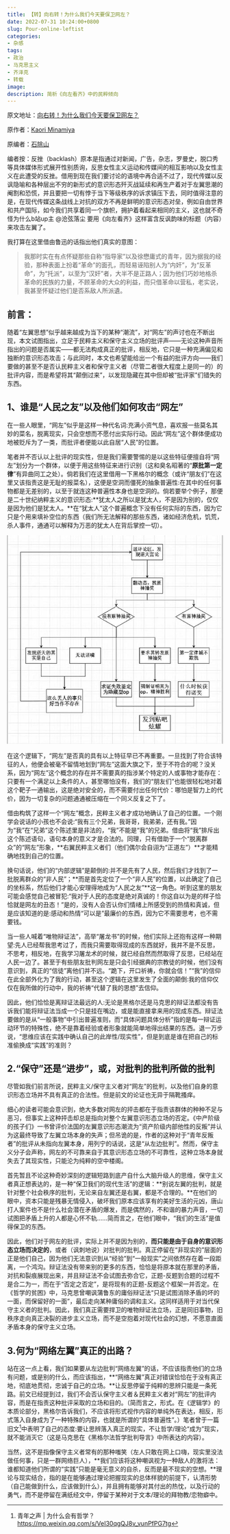 ```yaml
---
title: 【转】向右转！为什么我们今天要保卫网左？
date: 2022-07-31 10:24:00+0800
slug: Pour-online-leftist 
categories:
- 杂感
tags:
- 政治
- 马克思主义
- 齐泽克
- 转载
image:
description: 简析《向左看齐》中的民粹倾向
---
```


原文地址：[向右转！为什么我们今天要保卫网左？](https://zhuanlan.zhihu.com/p/537447431)

原作者：[Kaori Minamiya](https://www.zhihu.com/people/neoleftistutsumi)

原编者：[石除山](https://www.zhihu.com/people/akuna-29)

编者按：反挫（backlash）原本是指通过对新闻，广告，杂志，罗曼史，脱口秀等具体媒体形式展开性别质询，反思女性主义运动和传媒间的相互影响以及女性主义在此遭受的反挫。借用到现在我们要讨论的语境中再合适不过了，现代传媒以反讽隐喻和各种层出不穷的新形式的意识形态歼灭战延续和再生产着对于左翼思潮的阉割和恐慌，并且要把一切有悖于当下等级秩序的诉求镇压下去，同时值得注意的是，在现代传媒这条战线上对抗的双方不再是鲜明的意识形态对垒，例如自由世界和共产国际，如今我们共享着同一个旗帜，拥护着看起来相同的主义，这也就不奇怪为什么b站up主 @沧弦落尘 要用《向左看齐》这样富含反讽韵味的标题（内容）来攻击左翼了。

我打算在这里借由鲁迅的话指出他们真实的意图：

> 我那时实在有点怀疑那些自称“指导家”以及徐懋庸式的青年，因为据我的经验，那种表面上扮着“革命”的面孔，而轻易诬陷别人为“内奸”，为“反革命”，为“托派”，以至为“汉奸”者，大半不是正路人；因为他们巧妙地格杀革命的民族的力量，不顾革命的大众的利益，而只借革命以营私，老实说，我甚至怀疑过他们是否系敌人所派遺。

## 前言：

随着“左翼思想”似乎越来越成为当下的某种“潮流”，对“网左”的声讨也在不断出现，本文试图指出，立足于民粹主义和保守主义立场的批评声——无论这种声音所指出的问题是否属实——都无法构成真正的批评，相反地，它只是一种充满偏见和独断的意识形态攻击；与此同时，本文也希望能给出一个有益的批评方向——我们要做的甚至不是否认民粹主义者和保守主义者（尽管二者很大程度上是同一的）的批评内容，而是希望将其“颠倒过来”，以发现隐藏在其中但却被“批评家”们错失的东西。

## 1、谁是“人民之友”以及他们如何攻击“网左”

在一些人眼里，“网左”似乎是这样一种代名词:充满小资气息，喜欢报一些莫名其妙的菜名，脱离现实，只会空想而不愿付出实际行动。因此“网左”这个群体便成功地被贬斥为了一类，而批评者便能以此自居“人民”的位置。

笔者并不否认以上批评的现实性，但是我们需要警惕的是以这些特征便擅自将“网左”划分为一个群体，以便于用这些特征来进行识别（这和臭名昭著的“**原批第一定律**”有异曲同工之处）。倘若我们在这里借用一下黑格尔的概念（或许“朋友们”在这里又该指责这是无耻的报菜名），这便是空洞而僵死的抽象普遍性:在其中的任何事物都是无差别的，以至于就连这种普遍性本身也是空洞的。倘若要举个例子，那便是二十世纪纳粹主义的意识形态:**犹太人之所以是犹太人，不是因为别的，仅仅是因为他们是犹太人。**在“犹太人”这个普遍概念下没有任何实际的东西，因为它只是个用来填补空位的东西（我们所无法解释的那些东西，诸如经济危机，饥荒，杀人事件，通通可以解释为万恶的犹太人在背后掌控一切）。

![原批第一定律](https://raw.githubusercontent.com/yuukoamamiya/pic/master/202207051021821.jpg)

在这个逻辑下，“网左”是否真的具有以上特征早已不再重要。一旦找到了符合该特征的人，他便会被毫不留情地划到“网左”这面大旗之下，至于不符合的呢？没关系，因为“网左”这个概念的存在并不需要真的指涉某个特定的人或事物才能存在：只要有一个满足以上条件的人，甚至哪怕没有，我们的“朋友们”也能很轻松地对着这个靶子一通输出，这是绝对安全的，而不需要付出任何代价：哪怕是智力上的代价，因为一切复杂的问题通通被压缩在一个同义反复之下了。

借由构筑了这样一个“网左”概念，民粹主义者才成功地确认了自己的位置。一个刚学会说话的小孩也不会说:“我有三个兄弟，我哥哥，我弟弟，还有我。”因为“我”在“兄弟”这个陈述里是非法的，“我”不能是“我”的兄弟。借由将“我”排斥出这个陈述语句，语句本身的意义才是合法的。同理，只有借助于一个“脱离群众”的“网左”形象，**右翼民粹主义者们（他们偶尔会自诩为“正道左”）**才能精确地找到自己的位置。

换句话说，他们的“内部逻辑”是颠倒的:并不是先有了人民，然后我们才找到了一批脱离群众的“非人民”；**而是首先定位了一个“非人民”的位置，以此确定了自己的坐标系，然后他们才能心安理得地成为“人民之友”**这一角色。听到这里的朋友可能会感觉自己被冒犯:“我对于人民的态度是绝对真诚的！你这自以为是的样子恰恰就是网左的丑态！”是的，没有人会否认你们情绪上所感受到的热情和真诚，但是应该知道的是:感动和热情“可以是”最廉价的东西，因为它不需要思考，也不需要钱。

当一些人喊着“唯物辩证法”，高举“屠龙书”的时候，他们实际上还抱有这样一种期望:先人已经帮我思考过了，而我只需要取得现成的东西就好，我并不是不反思，不思考，相反地，在我学习屠龙术的时候，就已经自然而然取得了反思，已经站在人民一边了。甚至于有些朋友批判网左是只会引经据典的宗教徒的时候，他们没有意识到，真正的“信徒”离他们并不远。“跪下，开口祈祷，你就会信！”“我”的信仰在此全部外化为了我的行动，甚至这个逻辑在这里发生了全面的颠倒:我的信仰仅仅在我所做的行动中，我的祈祷“代替了我的思想”去信仰。

因此，他们恰恰是离辩证法最远的人:无论是黑格尔还是马克思的辩证法都没有告诉我们能将辩证法当成一个只是挂在嘴边，或是能直接拿来用的现成东西。辩证法要做的是从“一般事物”中引出普遍准则，而“具体问题具体分析”指的是每一辩证运动环节的特殊性，绝不是靠着经验或者形象就能简单地得出结果的东西。退一万步说，“思维应该在实践中确认自己的此岸性/现实性”，但是到底是谁在把自己的标准偷换成“实践”的准则？

## 2.“保守”还是“进步”，或，对批判的批判所做的批判

尽管如我们前言所说，民粹主义/保守主义者对“网左”的批判，以及他们自身的意识形态立场并不具有真正的合法性。但是前文的论证也无异于隔靴搔痒。

细心的读者可能会意识到，绝大多数对网左的抨击都在于指责该群体的种种不足与恶习，但事实上这种抨击却总是指向对整个左翼意识形态立场的否定。《中产阶级的孩子们》一书曾评价法国的左翼意识形态潮流为“资产阶级内部他性的反叛”并认为这最终导致了左翼立场本身的失声；但吊诡的是，作者的这种对于“青年反叛者”的批评从未指向左翼本身，用列宁的话说，这是“从左边批判”。然而，保守主义分子会声称，网左的不可靠来自于其意识形态立场的不可靠性，这种立场本身就失去了其现实性，只能沦为纯粹的空中楼阁。

首先暂且不论这种奇妙深刻的逻辑短路到底产自什么大脑升级人的思维，保守主义者真正想表达的，是一种“保卫我们的现代生活”的逻辑：**别说左翼的批判，就是针对整个社会秩序的批判，无论来自左翼还是右翼，都是不合理的。**在他们的眼中，资本只能是残暴无情侵入，破坏我们原本应该享有的美好生活的元凶，唐山打人案件也不是什么社会潜在矛盾的爆发，而是偶然的，不和谐的暴力声音，一切试图把矛盾上升的人都是心怀不轨……简而言之，在他们眼中，“我们的生活”是值得保卫的东西。

因此，他们对于网左的批评，实际上并不是因为别的，**而只能是由于自身的意识形态立场而决定的**，或者（讽刺地说）对批判的批判。真正停留在“非现实的”层面的正是他们自己，因为他们无法意识到从“经验”到“一般现实”之间依然存在着一段距离，一个鸿沟。辩证法没有带来别的更多的东西，恰恰是将原本就在那里的矛盾，对抗和裂痕展现出来，并且辩证法不会试图去弥合它，正题-反题到合题的过程不是合二为一，而在于“否定之否定”，是将现有的正题-反题这个框架一并否定。在《哲学的贫困》中，马克思曾嘲讽蒲鲁东的庸俗辩证法“只是试图消除矛盾的坏的一面，而保留好的一面”，最后走向某种庸俗的调和主义。这同样适用于对当代保守主义者的批判。因此，我们真正需要捍卫的唯物辩证法立场，正是同旧事物，旧秩序走向真正决裂的进步主义立场，而不是空抱着对现代社会的幻想，不愿意直面矛盾本身的保守主义立场。

## 3.何为“网络左翼”真正的出路？

站在这一点上看，我们如果要从左边批判“网络左翼”的话，不应该指责他们的立场有问题，或是别的什么，而应该指出，**“网络左翼”真正对错误恰恰在于没有真正地，彻底地贯彻，忠诚于自己的立场。**让反思停留于纯粹的思辨只能是一条死路。前文已经提到过，我们不会否认保守主义者＆民粹主义者对“网左”的批评内容，而是在指责这种批评采取的立场和目的。（简而言之，形式。在《逻辑学》的本质论部分，黑格尔告诉我们，不应该将形式视作内容的单纯外在表达，相反，形式落入自身成为了一种特殊的内容，也就是所谓的“具体普遍性”。）笔者曾于一篇旧文[^1]中表明了自己的态度:要让思辨落入真正的现实，不让哲学/理论“成为”现实，就不能消灭它（这是马克思在《黑格尔法哲学批判导言》中所表达的内容）。

当然，这不是指像保守主义者常有的那种嗤笑（左人只敢在网上口嗨，现实里没法做任何事，只是一群网络巨人），**我们应该将这种嘲讽视为一种敌人的激将法：谁都知道他们所谓的“实践”只能是毫无意义的自杀，反而是最不现实的空想。**理论与现实结合，指的是在能够通过理论把握现实的总体样貌的前提下，认清形势（自己能做到什么，应该做到什么），并且拥有能够对其付出的热忱，以及行动的勇气，而不是停留在满纸经文中，停留于某种对于文本/理论的拜物教/恋物癖中。

[^1]: 青年之声 | 为什么会有哲学？ https://mp.weixin.qq.com/s/VeI30qgQJ8v_vunPfPG7tg
